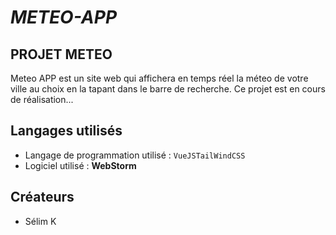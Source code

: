 # ***METEO-APP***

## PROJET METEO

  Meteo APP est un site web qui affichera en temps réel la méteo de votre ville au choix en la tapant dans le barre de recherche.
  Ce projet est en cours de réalisation...
  

## Langages utilisés
  
* Langage de programmation utilisé : <code>VueJS</code><code>TailWindCSS</code>
* Logiciel utilisé : **WebStorm**

## Créateurs 
* Sélim K

